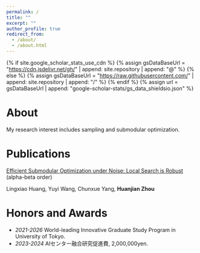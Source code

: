 ```yaml
---
permalink: /
title: ""
excerpt: ""
author_profile: true
redirect_from: 
  - /about/
  - /about.html
---
```


{% if site.google_scholar_stats_use_cdn %}
{% assign gsDataBaseUrl = "https://cdn.jsdelivr.net/gh/" | append: site.repository | append: "@" %}
{% else %}
{% assign gsDataBaseUrl = "https://raw.githubusercontent.com/" | append: site.repository | append: "/" %}
{% endif %}
{% assign url = gsDataBaseUrl | append: "google-scholar-stats/gs_data_shieldsio.json" %}

<span class='anchor' id='about-me'></span>

#  About

My research interest includes sampling and submodular optimization. 


#  Publications 

[Efficient Submodular Optimization under Noise: Local Search is Robust](https://proceedings.neurips.cc/paper_files/paper/2022/hash/a774503daed55eb53c634847ae071ec7-Abstract-Conference.html) (alpha-beta order)

Lingxiao Huang, Yuyi Wang, Chunxue Yang, **Huanjian Zhou**


#  Honors and Awards
- *2021-2026* World-leading Innovative Graduate Study Program in University of Tokyo.
- *2023-2024* AIセンター融合研究促進費, 2,000,000yen.


